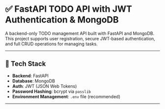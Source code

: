 # ✅ FastAPI TODO API with JWT Authentication & MongoDB

A backend-only TODO management API built with FastAPI and MongoDB. This project supports user registration, secure JWT-based authentication, and full CRUD operations for managing tasks.

---

## 🔧 Tech Stack

- **Backend**: FastAPI
- **Database**: MongoDB
- **Auth**: JWT (JSON Web Tokens)
- **Password Hashing**: bcrypt via `passlib`
- **Environment Management**: `.env` file (recommended)

---

